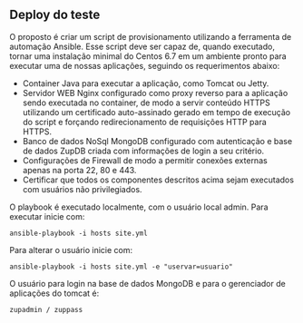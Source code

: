 ## Deploy do teste


O proposto é criar um script de provisionamento utilizando a ferramenta de automação Ansible. Esse script deve ser capaz de, quando executado, tornar uma instalação minimal do Centos 6.7 em um ambiente pronto para executar uma de nossas aplicações, seguindo os requerimentos abaixo:

- Container Java para executar a aplicação, como Tomcat ou Jetty.
- Servidor WEB Nginx configurado como proxy reverso para a aplicação sendo executada no container, de modo a servir conteúdo HTTPS utilizando um certificado auto-assinado gerado em tempo de execução do script e forçando redirecionamento de requisições HTTP para HTTPS.
- Banco de dados NoSql MongoDB configurado com autenticação e base de dados ZupDB criada com informações de login a seu critério.
- Configurações de Firewall de modo a permitir conexões externas apenas na porta 22, 80 e 443.
- Certificar que todos os componentes descritos acima sejam executados com usuários não privilegiados.

O playbook é executado localmente, com o usuário local admin. Para executar inicie com:

	ansible-playbook -i hosts site.yml

Para alterar o usuário inicie com:

	ansible-playbook -i hosts site.yml -e "uservar=usuario"

O usuário para login na base de dados MongoDB e para o gerenciador de aplicações do tomcat é:

	zupadmin / zuppass
